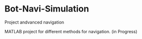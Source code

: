 # Bot-Navi-Simulation

Project andvanced navigation

MATLAB project for different methods for navigation.
(in Progress)

